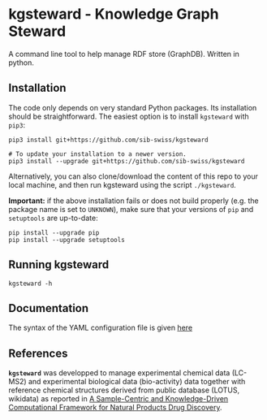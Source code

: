# kgsteward - Knowledge Graph Steward

A command line tool to help manage RDF store (GraphDB). Written in python.

## Installation

The code only depends on very standard Python packages.
Its installation should be straightforward.
The easiest option is to install `kgsteward` with `pip3`:

```shell
pip3 install git+https://github.com/sib-swiss/kgsteward

# To update your installation to a newer version.
pip3 install --upgrade git+https://github.com/sib-swiss/kgsteward
```

Alternatively, you can also clone/download the content of this repo to your
local machine, and then run kgsteward using the script `./kgsteward`.

**Important:** if the above installation fails or does not build properly
(e.g. the package name is set to `UNKNOWN`), make sure that your versions of
`pip` and `setuptools` are up-to-date:

```shell
pip install --upgrade pip
pip install --upgrade setuptools
```

## Running kgsteward

```shell
kgsteward -h
```

## Documentation

The syntax of the YAML configuration file is given [here](doc/yamldoc.md)

## References

__`kgsteward`__ was developped to manage experimental chemical data (LC-MS2) and experimental biological data (bio-activity) data together with reference chemical structures derived from public database (LOTUS, wikidata) as reported in [A Sample-Centric and Knowledge-Driven Computational Framework for Natural Products Drug Discovery](https://doi.org/10.1021/acscentsci.3c00800).


